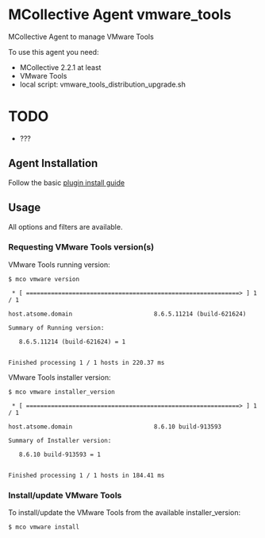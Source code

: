 # MCollective Agent vmware_tools

MCollective Agent to manage VMware Tools

To use this agent you need:

  * MCollective 2.2.1 at least
  * VMware Tools
  * local script: vmware_tools_distribution_upgrade.sh

# TODO

  * ???

## Agent Installation

Follow the basic [plugin install guide](http://projects.puppetlabs.com/projects/mcollective-plugins/wiki/InstalingPlugins)

## Usage

All options and filters are available.

### Requesting VMware Tools version(s)

VMware Tools running version:

    $ mco vmware version

     * [ ============================================================> ] 1 / 1

    host.atsome.domain                       8.6.5.11214 (build-621624)

    Summary of Running version:

       8.6.5.11214 (build-621624) = 1


    Finished processing 1 / 1 hosts in 220.37 ms

VMware Tools installer version:

    $ mco vmware installer_version
 
     * [ ============================================================> ] 1 / 1
 
    host.atsome.domain                       8.6.10 build-913593
 
    Summary of Installer version:
 
       8.6.10 build-913593 = 1
 

    Finished processing 1 / 1 hosts in 184.41 ms

### Install/update VMware Tools

To install/update the VMware Tools from the available installer_version:

    $ mco vmware install


